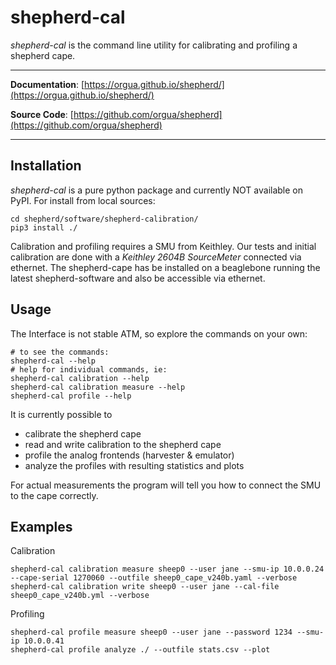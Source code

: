 # shepherd-cal

*shepherd-cal* is the command line utility for calibrating and profiling a shepherd cape.

---

**Documentation**: [https://orgua.github.io/shepherd/](https://orgua.github.io/shepherd/)

**Source Code**: [https://github.com/orgua/shepherd](https://github.com/orgua/shepherd)

---

## Installation

*shepherd-cal* is a pure python package and currently NOT available on PyPI.
For install from local sources:

```Shell
cd shepherd/software/shepherd-calibration/
pip3 install ./
```

Calibration and profiling requires a SMU from Keithley. Our tests and initial calibration are done with a *Keithley 2604B SourceMeter* connected via ethernet. The shepherd-cape has be installed on a beaglebone running the latest shepherd-software and also be accessible via ethernet.

## Usage

The Interface is not stable ATM, so explore the commands on your own:

```Shell
# to see the commands:
shepherd-cal --help
# help for individual commands, ie:
shepherd-cal calibration --help
shepherd-cal calibration measure --help
shepherd-cal profile --help
```

It is currently possible to

- calibrate the shepherd cape
- read and write calibration to the shepherd cape
- profile the analog frontends (harvester & emulator)
- analyze the profiles with resulting statistics and plots

For actual measurements the program will tell you how to connect the SMU to the cape correctly.

## Examples

Calibration

```Shell
shepherd-cal calibration measure sheep0 --user jane --smu-ip 10.0.0.24 --cape-serial 1270060 --outfile sheep0_cape_v240b.yaml --verbose
shepherd-cal calibration write sheep0 --user jane --cal-file sheep0_cape_v240b.yml --verbose
```

Profiling

```Shell
shepherd-cal profile measure sheep0 --user jane --password 1234 --smu-ip 10.0.0.41
shepherd-cal profile analyze ./ --outfile stats.csv --plot
```

